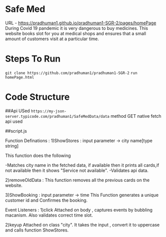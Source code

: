 # Safe Med
URL - https://pradhuman1.github.io/pradhuman1-SGR-2/pages/homePage
During Covid 19 pandemic it is very dangerous to buy medicines.
This website books slot for you at medical shops and ensures that a small amount of customers visit at a particular time.
# Steps To Run
`git clone https://github.com/pradhuman1/pradhuman1-SGR-2`
`run homePage.html`

# Code Structure
##Api USed
`https://my-json-server.typicode.com/pradhuman1/SafeMedData/data`
method GET
native fetch api used


##script.js

Function Definations : 
1)ShowStores : input parameter -> city name[type string]

This function does the following 

-Matches city name in the fetched data, if available then it prints all cards,if not available then it shows "Service not available".
-Validates api data.

2)removeOldData : 
This function removes all the previous cards on the website.

3)ShowBooking : input parameter -> time
This Function generates a unique customer id and Confirmes the booking.

Event Listeners : 
1)click 
Attached on body , captures events by bubbling macanism.
Also validates correct time slot.

2)keyup
Attached on class "city".
It takes the input , convert it to uppercase and calls function ShowStores.











